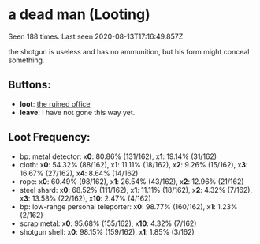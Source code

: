 # a dead man (Looting)

Seen 188 times. Last seen 2020-08-13T17:16:49.857Z.

the shotgun is useless and has no ammunition, but his form might conceal something.

## Buttons:

- **loot**: [the ruined office](the-ruined-office-Nnkh4ub.md)
- **leave**: I have not gone this way yet.

## Loot Frequency:

  - bp: metal detector: x**0**: 80.86% (131/162), x**1**: 19.14% (31/162)
  - cloth: x**0**: 54.32% (88/162), x**1**: 11.11% (18/162), x**2**: 9.26% (15/162), x**3**: 16.67% (27/162), x**4**: 8.64% (14/162)
  - rope: x**0**: 60.49% (98/162), x**1**: 26.54% (43/162), x**2**: 12.96% (21/162)
  - steel shard: x**0**: 68.52% (111/162), x**1**: 11.11% (18/162), x**2**: 4.32% (7/162), x**3**: 13.58% (22/162), x**10**: 2.47% (4/162)
  - bp: low-range personal teleporter: x**0**: 98.77% (160/162), x**1**: 1.23% (2/162)
  - scrap metal: x**0**: 95.68% (155/162), x**10**: 4.32% (7/162)
  - shotgun shell: x**0**: 98.15% (159/162), x**1**: 1.85% (3/162)